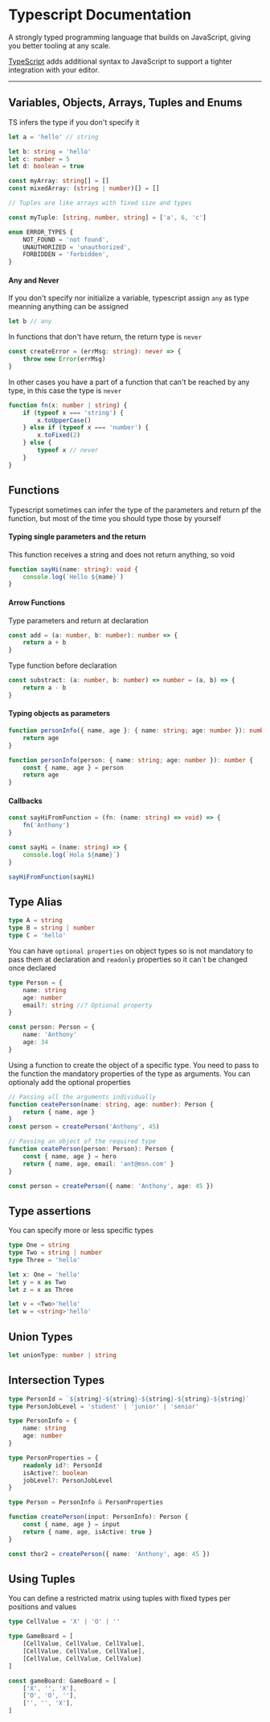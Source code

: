 # Typescript Documentation

A strongly typed programming language that builds on JavaScript, giving you better tooling at any scale.

[TypeScript](https://www.typescriptlang.org) adds additional syntax to JavaScript to support a tighter integration with your editor.

---

## Variables, Objects, Arrays, Tuples and Enums

TS infers the type if you don't specify it

```typescript
let a = 'hello' // string

let b: string = 'hello'
let c: number = 5
let d: boolean = true

const myArray: string[] = []
const mixedArray: (string | number)[] = []

// Tuples are like arrays with fixed size and types

const myTuple: [string, number, string] = ['a', 6, 'c']

enum ERROR_TYPES {
	NOT_FOUND = 'not found',
	UNAUTHORIZED = 'unauthorized',
	FORBIDDEN = 'forbidden',
}
```

#### Any and Never

If you don't specify nor initialize a variable, typescript assign `any` as type meanning anything can be assigned

```typescript
let b // any
```

In functions that don't have return, the return type is `never`

```typescript
const createError = (errMsg: string): never => {
	throw new Error(errMsg)
}
```

In other cases you have a part of a function that can't be reached by any type, in this case the type is `never`

```typescript
function fn(x: number | string) {
	if (typeof x === 'string') {
		x.toUpperCase()
	} else if (typeof x === 'number') {
		x.toFixed(2)
	} else {
		typeof x // never
	}
}
```

## Functions

Typescript sometimes can infer the type of the parameters and return pf the function, but most of the time you should type those by yourself

#### Typing single parameters and the return

This function receives a string and does not return anything, so void

```typescript
function sayHi(name: string): void {
	console.log(`Hello ${name}`)
}
```

#### Arrow Functions

Type parameters and return at declaration

```typescript
const add = (a: number, b: number): number => {
	return a + b
}
```

Type function before declaration

```typescript
const substract: (a: number, b: number) => number = (a, b) => {
	return a - b
}
```

#### Typing objects as parameters

```typescript
function personInfo({ name, age }: { name: string; age: number }): number {
	return age
}
```

```typescript
function personInfo(person: { name: string; age: number }): number {
	const { name, age } = person
	return age
}
```

#### Callbacks

```typescript
const sayHiFromFunction = (fn: (name: string) => void) => {
	fn('Anthony')
}

const sayHi = (name: string) => {
	console.log(`Hola ${name}`)
}

sayHiFromFunction(sayHi)
```

## Type Alias

```typescript
type A = string
type B = string | number
type C = 'hello'
```

You can have `optional properties` on object types so is not mandatory to pass them at declaration and `readonly` properties so it can´t be changed once declared

```typescript
type Person = {
	name: string
	age: number
	email?: string //? Optional property
}

const person: Person = {
	name: 'Anthony'
	age: 34
}
```

Using a function to create the object of a specific type.
You need to pass to the function the mandatory properties of the type as arguments. You can optionaly add the optional properties

```typescript
// Passing all the arguments individually
function ceatePerson(name: string, age: number): Person {
	return { name, age }
}
const person = createPerson('Anthony', 45)

// Passing an object of the required type
function ceatePerson(person: Person): Person {
	const { name, age } = hero
	return { name, age, email: 'ant@msn.com' }
}

const person = createPerson({ name: 'Anthony', age: 45 })
```

## Type assertions

You can specify more or less specific types

```typescript
type One = string
type Two = string | number
type Three = 'hello'

let x: One = 'hello'
let y = x as Two
let z = x as Three

let v = <Two>'hello'
let w = <string>'hello'
```

## Union Types

```typescript
let unionType: number | string
```

## Intersection Types

```typescript
type PersonId = `${string}-${string}-${string}-${string}-${string}`
type PersonJobLevel = 'student' | 'junior' | 'senior'

type PersonInfo = {
	name: string
	age: number
}

type PersonProperties = {
	readonly id?: PersonId
	isActive?: boolean
	jobLevel?: PersonJobLevel
}

type Person = PersonInfo & PersonProperties

function createPerson(input: PersonInfo): Person {
	const { name, age } = input
	return { name, age, isActive: true }
}

const thor2 = createPerson({ name: 'Anthony', age: 45 })
```

## Using Tuples

You can define a restricted matrix using tuples with fixed types per positions and values

```typescript
type CellValue = 'X' | 'O' | ''

type GameBoard = [
	[CellValue, CellValue, CellValue],
	[CellValue, CellValue, CellValue],
	[CellValue, CellValue, CellValue]
]

const gameBoard: GameBoard = [
	['X', '', 'X'],
	['O', 'O', ''],
	['', '', 'X'],
]
```
